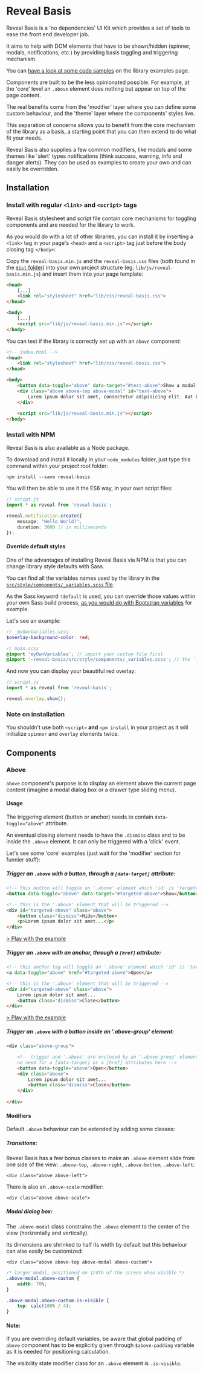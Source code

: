 # Reveal Basis

Reveal Basis is a 'no dependencies' UI Kit which provides a set of tools to ease the front end developer job.

It aims to help with DOM elements that have to be shown/hidden (spinner, modals, notifications, etc.) by providing basis toggling and triggering mechanism.

You can [have a look at some code samples](https://sergemazille.github.io/reveal-basis/) on the library examples page.

Components are built to be the less opinionated possible. For example, at the 'core' level an `.above` element does nothing but appear on top of the page content.

The real benefits come from the 'modifier' layer where you can define some custom behaviour, and the 'theme' layer where the components' styles live.
  
This separation of concerns allows you to benefit from the core mechanism of the library as a basis, a starting point that you can then extend to do what fit your needs.

Reveal Basis also supplies a few common modifiers, like modals and some themes like 'alert' types notifications (think success, warning, info and danger alerts). They can be used as examples to create your own and can easily be overridden. 

## Installation

### Install with regular `<link>` and `<script>` tags

Reveal Basis stylesheet and script file contain core mechanisms for toggling components and are needed for the library to work.

As you would do with a lot of other libraries, you can install it by inserting a `<link>` tag in your page's `<head>` and a `<script>` tag just before the body closing tag `</body>`: 

Copy the `reveal-basis.min.js` and the `reveal-basis.css` files (both found in the [`dist` folder](https://github.com/sergemazille/reveal-basis/tree/master/dist)) into your own project structure (eg. `lib/js/reveal-basis.min.js`) and insert them into your page template:
```html
<head>
    [...]
    <link rel="stylesheet" href="lib/css/reveal-basis.css">
</head>

<body>
    [...]
    <script src="lib/js/reveal-basis.min.js"></script>
</body>
```

You can test if the library is correctly set up with an `above` component:
```html
<!-- index.html -->
<head>
    <link rel="stylesheet" href="lib/css/reveal-basis.css">
</head>

<body>
    <button data-toggle="above" data-target="#test-above">Show a modal-ipsum</button>
    <div class="above above-top above-modal" id="test-above">
        Lorem ipsum dolor sit amet, consectetur adipisicing elit. Aut beatae, ex maiores minus nesciunt provident quos vitae voluptatem. Distinctio dolor, explicabo iste minus molestiae ullam vero! Adipisci provident reiciendis veniam.
    </div>
    
    <script src="lib/js/reveal-basis.min.js"></script>
</body>
```

### Install with NPM

Reveal Basis is also available as a Node package.

To download and install it locally in your `node_modules` folder, just type this command within your project root folder:

`npm install --save reveal-basis`

You will then be able to use it the ES6 way, in your own script files:
```typescript
// script.js
import * as reveal from 'reveal-basis';

reveal.notification.create({
    message: "Hello World!",
    duration: 3000 // in milliseconds
});

```

#### Override default styles

One of the advantages of installing Reveal Basis via NPM is that you can change library style defaults with Sass.

You can find all the variables names used by the library in the [`src/style/components/_variables.scss` file](https://github.com/sergemazille/reveal-basis/blob/master/src/style/components/_variables.scss).

As the Sass keyword `!default` is used, you can override those values within your own Sass build process, [as you would do with Bootstrap variables](https://getbootstrap.com/docs/4.0/getting-started/options/) for example.

Let's see an example:

```scss
// _myOwnVariables.scss
$overlay-background-color: red;
```

```scss
// main.scss
@import 'myOwnVariables'; // import your custom file first
@import '~reveal-basis/src/style/components/_variables.scss'; // the `~` stands for the node_modules folder

```

And now you can display your beautiful red overlay:

```typescript
// script.js
import * as reveal from 'reveal-basis';

reveal.overlay.show();

```

### Note on installation

You shouldn't use both `<script>` **and** `npm install` in your project as it will initialize `spinner` and `overlay` elements twice.

## Components

### Above

`above` component's purpose is to display an element above the current page content (imagine a modal dialog box or a drawer type sliding menu).

#### Usage

The triggering element (button or anchor) needs to contain `data-toggle="above"` attribute.

An eventual closing element needs to have the `.dismiss` class and to be inside the `.above` element. It can only be triggered with a 'click' event.

Let's see some 'core' examples (just wait for the 'modifier' section for funnier stuff):
##### Trigger an `.above` with a button, through a `[data-target]` attribute:
```html
<!-- this button will toggle an '.above' element which 'id' is 'targeted-above' -->
<button data-toggle="above" data-target="#targeted-above">Show</button>

<!-- this is the '.above' element that will be triggered -->
<div id="targeted-above" class="above">
    <button class="dismiss">Hide</button>
    <p>Lorem ipsum dolor sit amet...</p>
</div>
```

[> Play with the example](https://sergemazille.github.io/reveal-basis#trigger-an-above-with-a-button-through-a-data-target-attribute)

##### Trigger an `.above` with an anchor, through a `[href]` attribute:
```html
<!-- this anchor tag will toggle an '.above' element which 'id' is 'targeted-above' -->
<a data-toggle="above" href="#targeted-above">Open</a>

<!-- this is the '.above' element that will be triggered -->
<div id="targeted-above" class="above">
    Lorem ipsum dolor sit amet...
    <button class="dismiss">Close</button>
</div>
```
[> Play with the example](https://sergemazille.github.io/reveal-basis#trigger-an-above-with-an-anchor-through-a-href-attribute)

##### Trigger an `.above` with a button inside an '.above-group' element:
```html
<div class="above-group">

    <!-- trigger and '.above' are enclosed by an '.above-group' element,
    no need for a [data-target] or a [href] attributes here -->
    <button data-toggle="above">Open</button>
    <div class="above">
        Lorem ipsum dolor sit amet...
        <button class="dismiss">Close</button>
    </div>
    
</div>
```

#### Modifiers
Default `.above` behaviour can be extended by adding some classes:

##### Transitions:

Reveal Basis has a few bonus classes to make an `.above` element slide from one side of the view: `.above-top`, `.above-right`, `.above-bottom`, `.above-left`:

`<div class="above above-left">`


There is also an `.above-scale` modifier:

`<div class="above above-scale">`

##### Modal dialog box:

The `.above-modal` class constrains the `.above` element to the center of the view (horizontally and vertically).

Its dimensions are shrinked to half its width by default but this behaviour can also easily be customized:

`<div class="above above-top above-modal above-custom">`

```css
/* larger modal, positioned on 1/4th of the screen when visible */
.above-modal.above-custom {
    width: 70%;
}

.above-modal.above-custom.is-visible {
    top: calc(100% / 4);
}
```

#### Note:

If you are overriding default variables, be aware that global padding of `above` component has to be explicitly given through `$above-padding` variable as it is needed for positioning calculation.

The visibility state modifier class for an `.above` element is `.is-visible`.

